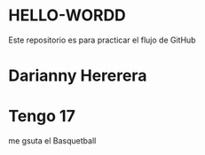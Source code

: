 # HELLO-WORDD
Este repositorio es para practicar el flujo de GitHub
# Darianny Hererera
# Tengo 17
me gsuta el Basquetball
